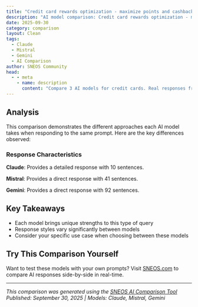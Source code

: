 ```yaml
---
title: "Credit card rewards optimization - maximize points and cashback"
description: "AI model comparison: Credit card rewards optimization - maximize points and cashback..."
date: 2025-09-30
category: comparison
layout: Clean
tags:
  - Claude
  - Mistral
  - Gemini
  - AI Comparison
author: SNEOS Community
head:
  - - meta
    - name: description
      content: "Compare 3 AI models for credit cards. Real responses from Claude, Mistral, Gemini with detailed analysis."
---
```


<ChatComparison
  title="Credit card rewards optimization - maximize points and cashback"
  prompt="Credit card rewards optimization - maximize points and cashback"
  :responses='{
    "Claude": "# Credit Card Rewards Optimization Guide\n\n## Core Strategy Framework\n\n### 1. **Category-Based Approach**\n- **Rotating categories**: Cards with 5% quarterly bonuses (Chase Freedom, Discover it)\n- **Fixed categories**: Consistent high rewards in specific areas\n- **General spending**: High flat-rate cards for non-category purchases\n\n### 2. **Popular Card Combinations**\n\n#### **The Trifecta Strategy**\n- **Chase Sapphire Preferred/Reserve**: Travel/dining (2-3x points)\n- **Chase Freedom Flex**: Rotating 5% categories\n- **Chase Freedom Unlimited**: 1.5x on everything else\n- *Benefit*: Pool points, transfer to travel partners\n\n#### **Cashback Powerhouse**\n- **Citi Double Cash**: 2% on everything (1% purchase \u002B 1% payment)\n- **Chase Freedom Flex**: 5% rotating categories\n- **Specialty card**: 3-6% on your top spending category\n\n### 3. **Category Optimization**\n\n| Category | Best Options | Typical Rate |\n|----------|-------------|--------------|\n| **Groceries** | Amex Gold, Chase Freedom Flex | 3-4x points |\n| **Gas** | Chase Freedom Flex, Costco Visa | 4-5x points |\n| **Dining** | Chase Sapphire, Amex Gold | 3-4x points |\n| **Travel** | Chase Sapphire Reserve, Capital One Venture X | 2-3x points |\n| **Amazon** | Amazon Prime Visa | 5% back |\n| **Costco** | Costco Anywhere Visa | 4% gas, 3% restaurants |\n\n## Advanced Optimization Tactics\n\n### **Points vs. Cashback Decision Tree**\n- **Choose Points If**: You travel frequently, can meet minimum spends, value flexibility\n- **Choose Cashback If**: You prefer simplicity, don\u0027t travel much, want guaranteed value\n\n### **Quarterly Calendar Strategy**\n1. **Track rotating categories** across all your cards\n2. **Max out 5% bonuses** ($1,500 spend limit typically)\n3. **Plan large purchases** around bonus categories\n4. **Use gift cards** to extend category benefits\n\n### **Annual Fee Optimization**\n- **Calculate break-even point**: Annual fee \u00F7 extra rewards rate = minimum spend needed\n- **Factor in perks**: Airport lounge access, travel credits, insurance\n- **Example**: Chase Sapphire Reserve ($550 fee) needs ~$18,300 annual spend to break even on rewards alone\n\n## Maximization Techniques\n\n### **Sign-Up Bonus Strategy**\n- **Target high bonuses**: 60,000\u002B points or $600\u002B cashback\n- **Plan major purchases** around minimum spend requirements\n- **Spread applications** to avoid credit score impact\n- **Consider business cards** for additional bonuses\n\n### **Spend Optimization**\n\u0060\u0060\u0060\nMonthly Budget Allocation Example:\n\u2022 Groceries ($800): Amex Gold (4x) = 3,200 points\n\u2022 Gas ($200): Freedom Flex (5x) = 1,000 points  \n\u2022 Dining ($400): Sapphire Preferred (3x) = 1,200 points\n\u2022 Other ($1,000): Freedom Unlimited (1.5x) = 1,500 points\nTotal: 6,900 points/month = 82,800 points/year\n\u0060\u0060\u0060\n\n### **Point Transfer Strategies**\n- **Research transfer partners**: Often better value than cash redemption\n- **Book through portals**: Chase Ultimate Rewards, Amex Travel\n- **Time transfers**: Watch for bonus transfer promotions\n\n## Common Pitfalls to Avoid\n\n\u274C **Overspending** for rewards  \n\u274C **Carrying balances** (interest negates all rewards)  \n\u274C **Ignoring annual fees** without calculating value  \n\u274C **Having too many cards** to manage effectively  \n\u274C **Missing payment due dates**  \n\n## Tools \u0026 Tracking\n\n### **Recommended Apps**\n- **Award Wallet**: Track points across programs\n- **Credit Karma**: Monitor credit score impact\n- **Mint/YNAB**: Budget tracking with category analysis\n- **CardPointers**: Real-time best card recommendations\n\n### **Spreadsheet Tracking**\nTrack monthly:\n- Spending by category\n- Points earne",
    "Mistral": "Optimizing credit card rewards to maximize points and cashback involves a strategic approach to how you use your credit cards. Here are some steps to help you get the most out of your credit card rewards:\n\n### 1. **Choose the Right Cards**\n   - **Cashback Cards:** Look for cards that offer high cashback percentages on categories you spend the most on, such as groceries, dining, or gas.\n   - **Points/Miles Cards:** Opt for cards that offer generous points or miles for travel, dining, or other specific categories.\n   - **Rotating Categories:** Some cards offer bonus rewards on rotating categories each quarter. Ensure you activate these categories to maximize rewards.\n\n### 2. **Understand Reward Structures**\n   - **Flat-Rate Rewards:** Cards that offer a flat rate (e.g., 2% cashback on all purchases) can be simpler to use.\n   - **Tiered Rewards:** Cards that offer higher rewards for specific categories (e.g., 5% on groceries, 3% on dining) can be more lucrative if you spend heavily in those categories.\n   - **Sign-Up Bonuses:** Take advantage of sign-up bonuses, which can offer a significant number of points or cashback for meeting a minimum spending requirement within a certain period.\n\n### 3. **Use Multiple Cards Strategically**\n   - **Category-Specific Cards:** Use different cards for different types of purchases to maximize rewards. For example, use one card for groceries, another for dining, and a third for travel.\n   - **Primary and Secondary Cards:** Use a primary card for most purchases and a secondary card for specific categories that offer higher rewards.\n\n### 4. **Track Your Spending**\n   - **Budgeting Tools:** Use budgeting apps or spreadsheets to track your spending and ensure you are using the right card for each purchase.\n   - **Reward Tracking:** Keep track of your rewards and redemption options to make sure you are getting the most value.\n\n### 5. **Optimize Redemption**\n   - **Cashback:** Redeem cashback as soon as it becomes available to avoid losing it.\n   - **Points/Miles:** Look for the best redemption options, such as transferring points to travel partners for higher value or using points for statement credits.\n   - **Travel Portals:** Use credit card issuers\u0027 travel portals to book flights, hotels, and other travel expenses, as these often offer better redemption rates.\n\n### 6. **Avoid Interest and Fees**\n   - **Pay Off Balances:** Always pay off your credit card balances in full each month to avoid interest charges, which can negate the value of your rewards.\n   - **Annual Fees:** Consider whether the annual fee of a card is justified by the rewards and benefits it offers.\n\n### 7. **Stay Informed**\n   - **Reward Program Changes:** Keep an eye on changes to reward programs, as issuers may adjust categories, rates, or redemption options.\n   - **New Offers:** Be aware of new credit card offers and promotions that might provide better rewards than your current cards.\n\n### 8. **Use Shopping Portals and Dining Programs**\n   - **Shopping Portals:** Use credit card issuers\u0027 shopping portals to earn additional points or cashback on online purchases.\n   - **Dining Programs:** Enroll in dining programs that offer extra rewards for dining at participating restaurants.\n\n### 9. **Leverage Card Benefits**\n   - **Travel Insurance:** Use cards that offer travel insurance and other benefits to protect your purchases and trips.\n   - **Purchase Protection:** Take advantage of purchase protection and extended warranties offered by some cards.\n\n### 10. **Review and Adjust**\n   - **Periodic Review:** Regularly review your spending habits and adjust your card usage accordingly to ensure you are still maximizing rewards.\n   - **Adjust Strategy:** Be flexible and willing to adjust your strategy as your spending patterns or reward programs change.\n\nBy following these steps, you can optimize your credit card rewards and maximize your points and cashback, making the most of your spending.",
    "Gemini": "Okay, let\u0027s dive into credit card rewards optimization to maximize your points and cashback! This is a personalized game, so we\u0027ll need to consider your spending habits and financial goals. Here\u0027s a breakdown of strategies, tips, and things to consider:\n\n**1. Understand Your Spending Habits:**\n\n*   **Track Your Spending:**  Use a budgeting app (like Mint, YNAB, or Personal Capital), a spreadsheet, or even just review your bank and credit card statements for a few months. Categorize your spending into areas like:\n    *   Groceries\n    *   Dining\n    *   Travel (Flights, Hotels, Car Rentals)\n    *   Gas\n    *   Utilities\n    *   Streaming Services\n    *   Online Retail (Amazon, etc.)\n    *   Other (Anything that doesn\u0027t fit neatly above)\n*   **Identify Your Top Spending Categories:**  Where do you spend the most money each month? This is crucial for choosing the right cards.\n*   **Consider Future Spending:**  Are you planning any big purchases (e.g., a new appliance, renovations, a vacation) in the near future? This can influence which cards offer the best signup bonuses and rewards categories right now.\n\n**2. Types of Credit Card Rewards:**\n\n*   **Cashback:**  Simple and straightforward. You earn a percentage of your spending back as cash.\n*   **Points:**  Often more valuable than cashback *if* you redeem them strategically.  Points can typically be redeemed for:\n    *   Travel (Flights, Hotels, Car Rentals) - Usually the highest value redemption option\n    *   Gift Cards\n    *   Statement Credits\n    *   Merchandise (Often the lowest value)\n*   **Miles:** Similar to points, but tied to specific airline loyalty programs.  Best for those loyal to a particular airline.\n\n**3. Key Strategies for Optimization:**\n\n*   **The \u0022Credit Card Strategy\u0022** A strategy is when you are using multiple cards to maximize rewards.\n*   **The \u0022One-Card Wonder\u0022 (Less Optimal, But Simpler):** If you *really* want to keep it simple, find a card with a good flat-rate reward (e.g., 2% cashback on everything).  While less optimal, it\u0027s better than using a card with no rewards or low rewards.\n*   **The \u0022Category-Specific Card Strategy (Recommended)\u0022:**\n    *   **Choose Cards that Match Your Spending:** Get cards that offer bonus rewards in your top spending categories.\n    *   **Example:**\n        *   **Groceries:** American Express Blue Cash Preferred (6% cashback at US supermarkets, up to $6,000 per year) or a card with rotating quarterly bonuses like the Chase Freedom Flex or Discover it Cash.\n        *   **Dining:** Capital One SavorOne Rewards (3% cashback on dining, entertainment, streaming) or a card with a dedicated restaurant bonus.\n        *   **Travel:** Chase Sapphire Preferred/Reserve, Capital One Venture/Venture X, or airline/hotel-branded cards.\n        *   **Gas:**  Cards that offer bonus rewards at gas stations (explore options based on your preferred gas station).\n        *   **Everything Else:** Use a card with a good flat-rate reward (e.g., 2% cashback) for all other purchases.\n*   **The \u0022Signup Bonus Churner (Advanced)\u0022:**  This involves strategically opening (and later closing, responsibly) credit cards to take advantage of large signup bonuses. This can be extremely lucrative, but requires discipline and good credit management.  **Important:** Don\u0027t do this if you have any trouble managing your credit responsibly.\n*   **Prioritize Earning Points in Transferrable Currency Programs:**\n    *   Chase Ultimate Rewards (UR)\n    *   American Express Membership Rewards (MR)\n    *   Capital One Miles\n    *   Citi ThankYou Points\n\n    These points can be transferred to various airline and hotel partners, unlocking much greater value than fixed-value redemptions (like statement credits).  For example, you might be able to transfer Chase UR points to United Airlines to book a business class flight that would cost thousands of dollars if paid for in cash.\n*   **Maximize Signup Bonuses:**  Meet the minimum spending requirements to earn valuable signup bonuses. Plan your spending accordingly.  A large signup bonus is often worth more than a year\u0027s worth of regular rewards.\n*   **Pay Your Bills in Full and On Time:**  This is non-negotiable.  Interest charges will completely negate any rewards you earn.  Set up automatic payments to avoid late fees and negative impacts on your credit score.\n*   **Avoid Overspending:** Don\u0027t let the lure of rewards tempt you to spend more than you can afford. Credit card rewards are only beneficial if you\u0027re already planning to make the purchase.\n*   **Monitor Your Credit Score:**  Track your credit score regularly to ensure you\u0027re maintaining good credit health. This is essential for qualifying for the best rewards cards.\n*   **Redeem Rewards Strategically:**\n    *   **Points:** Aim for high-value redemptions, such as travel (flights and hotels).  Learn the best redemption options for your chosen rewards programs.\n    *   **Cashback:**  Use cashback to pay down your credit card balance or put it towards savings goals.\n*   **Take Advantage of Card Benefits:**  Many cards offer additional perks, such as:\n    *   Travel insurance\n    *   Purchase protection\n    *   Extended warranties\n    *   Concierge services\n    *   Airport lounge access\n    *   Statement credits for specific services (e.g., CLEAR, Global Entry/TSA PreCheck)\n\n**4. Choosing the Right Cards: Examples \u0026 Considerations**\n\n*   **Chase Sapphire Preferred:** Good all-around travel card. Earns Chase Ultimate Rewards points. Great for beginners in travel rewards.\n*   **Chase Sapphire Reserve:** Premium travel card with higher annual fee, but more perks (airport lounge access, travel credits) and higher point redemption value for travel.\n*   **American Express Blue Cash Preferred:** Excellent for groceries and streaming services.\n*   **Capital One Venture X:** Good for general travel and earning Capital One Miles. Offers a travel credit that offsets a portion of the annual fee.\n*   **Citi Double Cash Card:**  A solid choice for a simple 2% cashback on everything.\n*   **Discover it Cash/Chase Freedom Flex:** Rotating quarterly bonus categories (5% cashback, up to a quarterly maximum). Requires activation each quarter.\n*   **Specific Airline/Hotel Cards:**  If you\u0027re loyal to a particular airline or hotel chain, their branded cards can offer benefits like free checked bags, priority boarding, or free nights.\n\n**5. Important Considerations:**\n\n*   **Annual Fees:**  Weigh the benefits of a card against its annual fee.  A high-annual-fee card is only worthwhile if you can extract enough value to offset the fee.\n*   **Foreign Transaction Fees:** If you travel internationally, choose cards with no foreign transaction fees.\n*   **Credit Score Requirements:**  Most rewards cards require good to excellent credit.\n*   **Card Issuer:**  Consider your relationship with different card issuers.  Some issuers may be more generous with credit limits and approval rates.\n\n**6. Steps to Take Now:**\n\n1.  **Track your spending for at least 1-3 months.**\n2.  **Analyze your spending categories.**\n3.  **Research credit cards that align with your spending habits.**\n4.  **Compare signup bonuses and rewards programs.**\n5.  **Apply for the cards that best suit your needs.**\n6.  **Set up automatic payments to avoid late fees.**\n7.  **Redeem your rewards strategically.**\n8.  **Re-evaluate your credit card strategy periodically (at least once a year).**\n\n**Example Scenario:**\n\nLet\u0027s say you spend:\n\n*   $500/month on groceries\n*   $300/month on dining\n*   $200/month on gas\n*   $1000/month on everything else\n\nA good card combination might be:\n\n*   **American Express Blue Cash Preferred:** 6% on groceries (up to $6,000/year) = $30 cashback per month\n*   **Capital One SavorOne:** 3% on dining = $9 cashback per month\n*   **Citi Custom Cash:** 5% on gas (up to $500/month) = $10 cashback per month\n*   **Citi Double Cash Card:** 2% on everything else = $20 cashback per month\n\nTotal cashback: $30 \u002B $9 \u002B $10 \u002B $20 = $69/month or $828/year!\n\n**Disclaimer:** Credit card terms and conditions can change, so always verify the details on the issuer\u0027s website before applying.  This is for informational purposes only and does not constitute financial advice.  Consult with a qualified financial advisor for personalized recommendations.  Good luck!\n"
  }'
  published-date="13:09"
/>

## Analysis

This comparison demonstrates the different approaches each AI model takes when responding to the same prompt. Here are the key differences observed:

### Response Characteristics

**Claude**: Provides a detailed response with 10 sentences. 

**Mistral**: Provides a direct response with 41 sentences. 

**Gemini**: Provides a direct response with 92 sentences. 

## Key Takeaways

- Each model brings unique strengths to this type of query
- Response styles vary significantly between models
- Consider your specific use case when choosing between these models

## Try This Comparison Yourself

Want to test these models with your own prompts? Visit [SNEOS.com](https://sneos.com) to compare AI responses side-by-side in real-time.

---

*This comparison was generated using the [SNEOS AI Comparison Tool](https://sneos.com)*
*Published: September 30, 2025 | Models: Claude, Mistral, Gemini*
